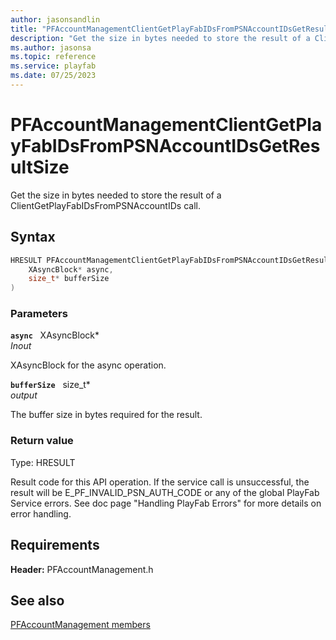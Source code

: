 ```yaml
---
author: jasonsandlin
title: "PFAccountManagementClientGetPlayFabIDsFromPSNAccountIDsGetResultSize"
description: "Get the size in bytes needed to store the result of a ClientGetPlayFabIDsFromPSNAccountIDs call."
ms.author: jasonsa
ms.topic: reference
ms.service: playfab
ms.date: 07/25/2023
---
```


# PFAccountManagementClientGetPlayFabIDsFromPSNAccountIDsGetResultSize  

Get the size in bytes needed to store the result of a ClientGetPlayFabIDsFromPSNAccountIDs call.  

## Syntax  
  
```cpp
HRESULT PFAccountManagementClientGetPlayFabIDsFromPSNAccountIDsGetResultSize(  
    XAsyncBlock* async,  
    size_t* bufferSize  
)  
```  
  
### Parameters  
  
**`async`** &nbsp; XAsyncBlock*  
*_Inout_*  
  
XAsyncBlock for the async operation.  
  
**`bufferSize`** &nbsp; size_t*  
*output*  
  
The buffer size in bytes required for the result.  
  
  
### Return value
Type: HRESULT
  
Result code for this API operation. If the service call is unsuccessful, the result will be E_PF_INVALID_PSN_AUTH_CODE or any of the global PlayFab Service errors. See doc page "Handling PlayFab Errors" for more details on error handling.
  
  
## Requirements  
  
**Header:** PFAccountManagement.h
  
## See also  
[PFAccountManagement members](../pfaccountmanagement_members.md)  

  
  
